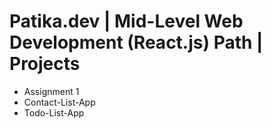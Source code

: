 # Patika.dev | Mid-Level Web Development (React.js) Path | Projects

- Assignment 1
- Contact-List-App
- Todo-List-App
